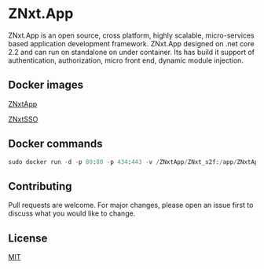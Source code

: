 # ZNxt.App

ZNxt.App is an open source, cross platform, highly scalable, micro-services based application development framework.
ZNxt.App designed on .net core 2.2 and can run on standalone on under container. 
Its has build it support of authentication, authorization, micro front end, dynamic module injection. 


## Docker images 


[ZNxtApp](https://cloud.docker.com/u/choudhurykhanin/repository/docker/choudhurykhanin/znxtapp)

[ZNxtSSO](https://cloud.docker.com/u/choudhurykhanin/repository/docker/choudhurykhanin/znxtsso)



## Docker commands

```python
sudo docker run -d -p 80:80 -p 434:443 -v /ZNxtApp/ZNxt_s2f:/app/ZNxtApp/ZNxt_s2f -e ASPNETCORE_URLS="https://+443;http://+80" -e ASPNETCORE_HTTPS_PORT=443 -e ASPNETCORE_Kestrel__Certificates__Default__Password="passs" -e ASPNETCORE_Kestrel__Certificates__Default__Path=/https/cert.pfx -v /home/ubuntu/.aspnet/https:/https/ -e ConnectionString=mongodb://172.31.2.1:27071 -e DataBaseName=ZNxt  --restart=always --name s2fapp-run  znxtapp:latest
```

## Contributing
Pull requests are welcome. For major changes, please open an issue first to discuss what you would like to change.

## License
[MIT](https://choosealicense.com/licenses/mit/)